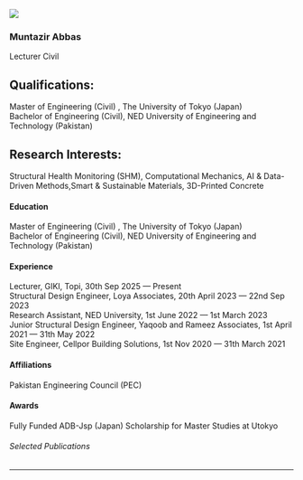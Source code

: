 [![](https://giki.edu.pk/wp-content/uploads/2020/08/muntazir.png)](https://giki.edu.pk/wp-content/uploads/2020/08/muntazir.png)
### Muntazir Abbas
Lecturer Civil
## Qualifications:
Master of Engineering (Civil) , The University of Tokyo (Japan)  
Bachelor of Engineering (Civil), NED University of Engineering and Technology (Pakistan)
## Research Interests:
Structural Health Monitoring (SHM), Computational Mechanics, AI & Data-Driven Methods,Smart & Sustainable Materials, 3D-Printed Concrete
#### Education
Master of Engineering (Civil) , The University of Tokyo (Japan)  
Bachelor of Engineering (Civil), NED University of Engineering and Technology (Pakistan)
#### Experience
Lecturer, GIKI, Topi, 30th Sep 2025 — Present   
Structural Design Engineer, Loya Associates, 20th April 2023 — 22nd Sep 2023   
Research Assistant, NED University, 1st June 2022 — 1st March 2023  
Junior Structural Design Engineer, Yaqoob and Rameez Associates, 1st April 2021 — 31th May 2022  
Site Engineer, Cellpor Building Solutions, 1st Nov 2020 — 31th March 2021
#### Affiliations
Pakistan Engineering Council (PEC)
#### Awards
Fully Funded ADB-Jsp (Japan) Scholarship for Master Studies at Utokyo
###### Selected Publications
* * *
